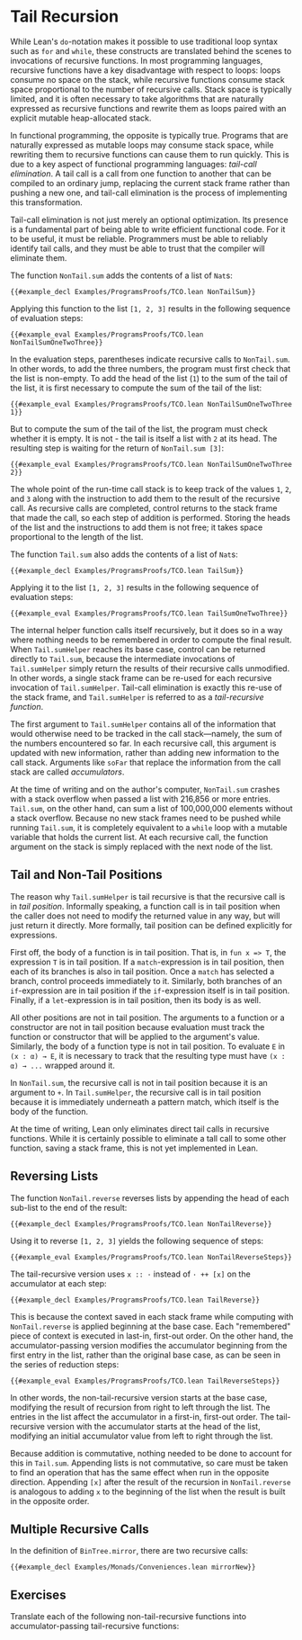 # Tail Recursion

While Lean's `do`-notation makes it possible to use traditional loop syntax such as `for` and `while`, these constructs are translated behind the scenes to invocations of recursive functions.
In most programming languages, recursive functions have a key disadvantage with respect to loops: loops consume no space on the stack, while recursive functions consume stack space proportional to the number of recursive calls.
Stack space is typically limited, and it is often necessary to take algorithms that are naturally expressed as recursive functions and rewrite them as loops paired with an explicit mutable heap-allocated stack.

In functional programming, the opposite is typically true.
Programs that are naturally expressed as mutable loops may consume stack space, while rewriting them to recursive functions can cause them to run quickly.
This is due to a key aspect of functional programming languages: _tail-call elimination_.
A tail call is a call from one function to another that can be compiled to an ordinary jump, replacing the current stack frame rather than pushing a new one, and tail-call elimination is the process of implementing this transformation.

Tail-call elimination is not just merely an optional optimization.
Its presence is a fundamental part of being able to write efficient functional code.
For it to be useful, it must be reliable.
Programmers must be able to reliably identify tail calls, and they must be able to trust that the compiler will eliminate them.

The function `NonTail.sum` adds the contents of a list of `Nat`s:
```lean
{{#example_decl Examples/ProgramsProofs/TCO.lean NonTailSum}}
```
Applying this function to the list `[1, 2, 3]` results in the following sequence of evaluation steps:
```lean
{{#example_eval Examples/ProgramsProofs/TCO.lean NonTailSumOneTwoThree}}
```
In the evaluation steps, parentheses indicate recursive calls to `NonTail.sum`.
In other words, to add the three numbers, the program must first check that the list is non-empty.
To add the head of the list (`1`) to the sum of the tail of the list, it is first necessary to compute the sum of the tail of the list:
```lean
{{#example_eval Examples/ProgramsProofs/TCO.lean NonTailSumOneTwoThree 1}}
```
But to compute the sum of the tail of the list, the program must check whether it is empty.
It is not - the tail is itself a list with `2` at its head.
The resulting step is waiting for the return of `NonTail.sum [3]`:
```lean
{{#example_eval Examples/ProgramsProofs/TCO.lean NonTailSumOneTwoThree 2}}
```
The whole point of the run-time call stack is to keep track of the values `1`, `2`, and `3` along with the instruction to add them to the result of the recursive call.
As recursive calls are completed, control returns to the stack frame that made the call, so each step of addition is performed.
Storing the heads of the list and the instructions to add them is not free; it takes space proportional to the length of the list.

The function `Tail.sum` also adds the contents of a list of `Nat`s:
```lean
{{#example_decl Examples/ProgramsProofs/TCO.lean TailSum}}
```
Applying it to the list `[1, 2, 3]` results in the following sequence of evaluation steps:
```lean
{{#example_eval Examples/ProgramsProofs/TCO.lean TailSumOneTwoThree}}
```
The internal helper function calls itself recursively, but it does so in a way where nothing needs to be remembered in order to compute the final result.
When `Tail.sumHelper` reaches its base case, control can be returned directly to `Tail.sum`, because the intermediate invocations of `Tail.sumHelper` simply return the results of their recursive calls unmodified.
In other words, a single stack frame can be re-used for each recursive invocation of `Tail.sumHelper`.
Tail-call elimination is exactly this re-use of the stack frame, and `Tail.sumHelper` is referred to as a _tail-recursive function_.

The first argument to `Tail.sumHelper` contains all of the information that would otherwise need to be tracked in the call stack—namely, the sum of the numbers encountered so far.
In each recursive call, this argument is updated with new information, rather than adding new information to the call stack.
Arguments like `soFar` that replace the information from the call stack are called _accumulators_.

At the time of writing and on the author's computer, `NonTail.sum` crashes with a stack overflow when passed a list with 216,856 or more entries.
`Tail.sum`, on the other hand, can sum a list of 100,000,000 elements without a stack overflow.
Because no new stack frames need to be pushed while running `Tail.sum`, it is completely equivalent to a `while` loop with a mutable variable that holds the current list.
At each recursive call, the function argument on the stack is simply replaced with the next node of the list.


## Tail and Non-Tail Positions

The reason why `Tail.sumHelper` is tail recursive is that the recursive call is in _tail position_.
Informally speaking, a function call is in tail position when the caller does not need to modify the returned value in any way, but will just return it directly.
More formally, tail position can be defined explicitly for expressions.

First off, the body of a function is in tail position.
That is, in `fun x => T`, the expression `T` is in tail position.
If a `match`-expression is in tail position, then each of its branches is also in tail position.
Once a `match` has selected a branch, control proceeds immediately to it.
Similarly, both branches of an `if`-expression are in tail position if the `if`-expression itself is in tail position.
Finally, if a `let`-expression is in tail position, then its body is as well.

All other positions are not in tail position.
The arguments to a function or a constructor are not in tail position because evaluation must track the function or constructor that will be applied to the argument's value.
Similarly, the body of a function type is not in tail position.
To evaluate `E` in `(x : α) → E`, it is necessary to track that the resulting type must have `(x : α) → ...` wrapped around it.

In `NonTail.sum`, the recursive call is not in tail position because it is an argument to `+`.
In `Tail.sumHelper`, the recursive call is in tail position because it is immediately underneath a pattern match, which itself is the body of the function.

At the time of writing, Lean only eliminates direct tail calls in recursive functions.
While it is certainly possible to eliminate a tall call to some other function, saving a stack frame, this is not yet implemented in Lean.

## Reversing Lists

The function `NonTail.reverse` reverses lists by appending the head of each sub-list to the end of the result:
```lean
{{#example_decl Examples/ProgramsProofs/TCO.lean NonTailReverse}}
```
Using it to reverse `[1, 2, 3]` yields the following sequence of steps:
```lean
{{#example_eval Examples/ProgramsProofs/TCO.lean NonTailReverseSteps}}
```

The tail-recursive version uses `x :: ·` instead of `· ++ [x]` on the accumulator at each step:
```lean
{{#example_decl Examples/ProgramsProofs/TCO.lean TailReverse}}
```
This is because the context saved in each stack frame while computing with `NonTail.reverse` is applied beginning at the base case.
Each "remembered" piece of context is executed in last-in, first-out order.
On the other hand, the accumulator-passing version modifies the accumulator beginning from the first entry in the list, rather than the original base case, as can be seen in the series of reduction steps:
```lean
{{#example_eval Examples/ProgramsProofs/TCO.lean TailReverseSteps}}
```
In other words, the non-tail-recursive version starts at the base case, modifying the result of recursion from right to left through the list.
The entries in the list affect the accumulator in a first-in, first-out order.
The tail-recursive version with the accumulator starts at the head of the list, modifying an initial accumulator value from left to right through the list.

Because addition is commutative, nothing needed to be done to account for this in `Tail.sum`.
Appending lists is not commutative, so care must be taken to find an operation that has the same effect when run in the opposite direction.
Appending `[x]` after the result of the recursion in `NonTail.reverse` is analogous to adding `x` to the beginning of the list when the result is built in the opposite order.

## Multiple Recursive Calls

In the definition of `BinTree.mirror`, there are two recursive calls:
```lean
{{#example_decl Examples/Monads/Conveniences.lean mirrorNew}}
```



## Exercises

Translate each of the following non-tail-recursive functions into accumulator-passing tail-recursive functions:

```lean
 
```

